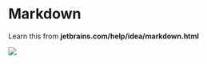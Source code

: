 # Markdown

Learn this from **jetbrains.com/help/idea/markdown.html**

![](C:\Users\bench\Desktop\COMP3111\ScreenShot_for_Lab1.png)